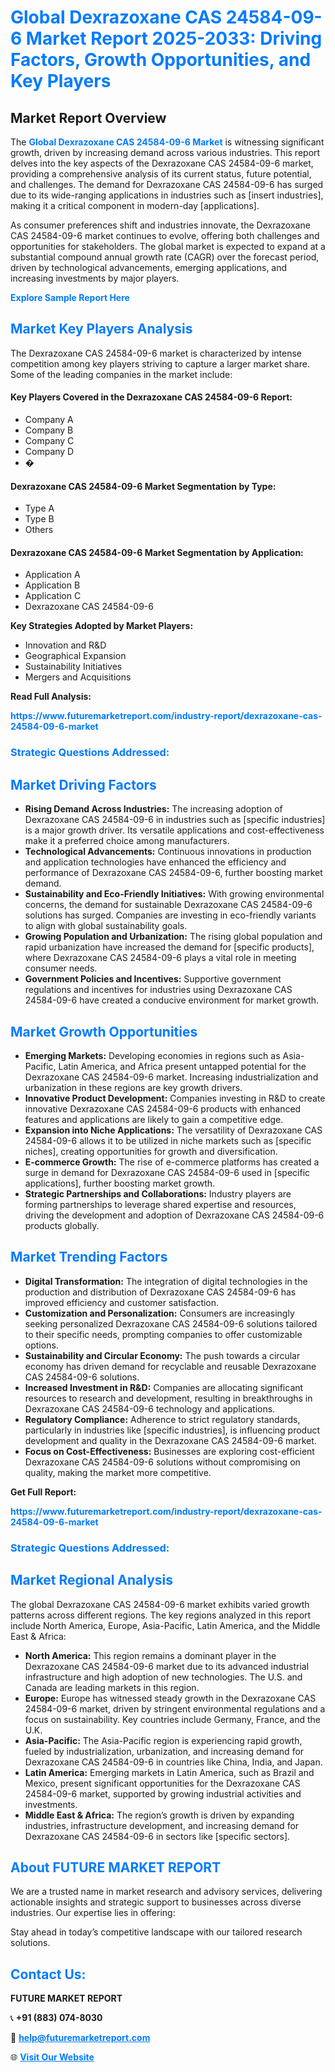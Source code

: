 <h1 style="color: #007BFF;">Global Dexrazoxane CAS 24584-09-6 Market Report 2025-2033: Driving Factors, Growth Opportunities, and Key Players</h1>

<section id="overview">
<h2>Market Report Overview</h2>
<p>The <a href="https://www.futuremarketreport.com/industry-report/dexrazoxane-cas-24584-09-6-market" style="color: #007BFF; text-decoration: none;"><strong>Global Dexrazoxane CAS 24584-09-6 Market</strong></a> is witnessing significant growth, driven by increasing demand across various industries. This report delves into the key aspects of the Dexrazoxane CAS 24584-09-6 market, providing a comprehensive analysis of its current status, future potential, and challenges. The demand for Dexrazoxane CAS 24584-09-6 has surged due to its wide-ranging applications in industries such as [insert industries], making it a critical component in modern-day [applications].</p>
<p>As consumer preferences shift and industries innovate, the Dexrazoxane CAS 24584-09-6 market continues to evolve, offering both challenges and opportunities for stakeholders. The global market is expected to expand at a substantial compound annual growth rate (CAGR) over the forecast period, driven by technological advancements, emerging applications, and increasing investments by major players.</p>
</section>

<section id="overview">
<p><a href="https://www.futuremarketreport.com/request-sample/reportId=112311" style="color: #007BFF; text-decoration: none;"><strong>Explore Sample Report Here</strong></a></p>
</section>

<section id="key-players">
<h2 style="color: #007BFF;">Market Key Players Analysis</h2>
<p>The Dexrazoxane CAS 24584-09-6 market is characterized by intense competition among key players striving to capture a larger market share. Some of the leading companies in the market include:</p>
<h4>Key Players Covered in the Dexrazoxane CAS 24584-09-6 Report:</h4>
<ul><li>Company A</li><li>Company B</li><li>Company C</li><li>Company D</li><li>�</li></ul>
<h4>Dexrazoxane CAS 24584-09-6 Market Segmentation by Type:</h4>
<ul><li>Type A</li><li>Type B</li><li>Others</li></ul>

<h4>Dexrazoxane CAS 24584-09-6 Market Segmentation by Application:</h4>
<ul><li>Application A</li><li>Application B</li><li>Application C</li><li>Dexrazoxane CAS 24584-09-6</li></ul>
<p><strong>Key Strategies Adopted by Market Players:</strong></p>
<ul>
<li>Innovation and R&D</li>
<li>Geographical Expansion</li>
<li>Sustainability Initiatives</li>
<li>Mergers and Acquisitions</li>
</ul>
</section>

<section>
<p><strong>Read Full Analysis: </strong></p><a href="https://www.futuremarketreport.com/industry-report/dexrazoxane-cas-24584-09-6-market" style="color: #007BFF; text-decoration: none;"><strong>https://www.futuremarketreport.com/industry-report/dexrazoxane-cas-24584-09-6-market</strong></a>
<h3 style="color: #007BFF;">Strategic Questions Addressed:</h3>
</section>

<section id="driving-factors">
<h2 style="color: #007BFF;">Market Driving Factors</h2>
<ul>
<li><strong>Rising Demand Across Industries:</strong> The increasing adoption of Dexrazoxane CAS 24584-09-6 in industries such as [specific industries] is a major growth driver. Its versatile applications and cost-effectiveness make it a preferred choice among manufacturers.</li>
<li><strong>Technological Advancements:</strong> Continuous innovations in production and application technologies have enhanced the efficiency and performance of Dexrazoxane CAS 24584-09-6, further boosting market demand.</li>
<li><strong>Sustainability and Eco-Friendly Initiatives:</strong> With growing environmental concerns, the demand for sustainable Dexrazoxane CAS 24584-09-6 solutions has surged. Companies are investing in eco-friendly variants to align with global sustainability goals.</li>
<li><strong>Growing Population and Urbanization:</strong> The rising global population and rapid urbanization have increased the demand for [specific products], where Dexrazoxane CAS 24584-09-6 plays a vital role in meeting consumer needs.</li>
<li><strong>Government Policies and Incentives:</strong> Supportive government regulations and incentives for industries using Dexrazoxane CAS 24584-09-6 have created a conducive environment for market growth.</li>
</ul>
</section>

<section id="growth-opportunities">
<h2 style="color: #007BFF;">Market Growth Opportunities</h2>
<ul>
<li><strong>Emerging Markets:</strong> Developing economies in regions such as Asia-Pacific, Latin America, and Africa present untapped potential for the Dexrazoxane CAS 24584-09-6 market. Increasing industrialization and urbanization in these regions are key growth drivers.</li>
<li><strong>Innovative Product Development:</strong> Companies investing in R&D to create innovative Dexrazoxane CAS 24584-09-6 products with enhanced features and applications are likely to gain a competitive edge.</li>
<li><strong>Expansion into Niche Applications:</strong> The versatility of Dexrazoxane CAS 24584-09-6 allows it to be utilized in niche markets such as [specific niches], creating opportunities for growth and diversification.</li>
<li><strong>E-commerce Growth:</strong> The rise of e-commerce platforms has created a surge in demand for Dexrazoxane CAS 24584-09-6 used in [specific applications], further boosting market growth.</li>
<li><strong>Strategic Partnerships and Collaborations:</strong> Industry players are forming partnerships to leverage shared expertise and resources, driving the development and adoption of Dexrazoxane CAS 24584-09-6 products globally.</li>
</ul>
</section>

<section id="trending-factors">
<h2 style="color: #007BFF;">Market Trending Factors</h2>
<ul>
<li><strong>Digital Transformation:</strong> The integration of digital technologies in the production and distribution of Dexrazoxane CAS 24584-09-6 has improved efficiency and customer satisfaction.</li>
<li><strong>Customization and Personalization:</strong> Consumers are increasingly seeking personalized Dexrazoxane CAS 24584-09-6 solutions tailored to their specific needs, prompting companies to offer customizable options.</li>
<li><strong>Sustainability and Circular Economy:</strong> The push towards a circular economy has driven demand for recyclable and reusable Dexrazoxane CAS 24584-09-6 solutions.</li>
<li><strong>Increased Investment in R&D:</strong> Companies are allocating significant resources to research and development, resulting in breakthroughs in Dexrazoxane CAS 24584-09-6 technology and applications.</li>
<li><strong>Regulatory Compliance:</strong> Adherence to strict regulatory standards, particularly in industries like [specific industries], is influencing product development and quality in the Dexrazoxane CAS 24584-09-6 market.</li>
<li><strong>Focus on Cost-Effectiveness:</strong> Businesses are exploring cost-efficient Dexrazoxane CAS 24584-09-6 solutions without compromising on quality, making the market more competitive.</li>
</ul>
</section>

<section>
<p><strong>Get Full Report: </strong></p><a href="https://www.futuremarketreport.com/industry-report/dexrazoxane-cas-24584-09-6-market" style="color: #007BFF; text-decoration: none;"><strong>https://www.futuremarketreport.com/industry-report/dexrazoxane-cas-24584-09-6-market</strong></a>
<h3 style="color: #007BFF;">Strategic Questions Addressed:</h3>
</section>


<section id="regional-analysis">
<h2 style="color: #007BFF;">Market Regional Analysis</h2>
<p>The global Dexrazoxane CAS 24584-09-6 market exhibits varied growth patterns across different regions. The key regions analyzed in this report include North America, Europe, Asia-Pacific, Latin America, and the Middle East & Africa:</p>
<ul>
<li><strong>North America:</strong> This region remains a dominant player in the Dexrazoxane CAS 24584-09-6 market due to its advanced industrial infrastructure and high adoption of new technologies. The U.S. and Canada are leading markets in this region.</li>
<li><strong>Europe:</strong> Europe has witnessed steady growth in the Dexrazoxane CAS 24584-09-6 market, driven by stringent environmental regulations and a focus on sustainability. Key countries include Germany, France, and the U.K.</li>
<li><strong>Asia-Pacific:</strong> The Asia-Pacific region is experiencing rapid growth, fueled by industrialization, urbanization, and increasing demand for Dexrazoxane CAS 24584-09-6 in countries like China, India, and Japan.</li>
<li><strong>Latin America:</strong> Emerging markets in Latin America, such as Brazil and Mexico, present significant opportunities for the Dexrazoxane CAS 24584-09-6 market, supported by growing industrial activities and investments.</li>
<li><strong>Middle East & Africa:</strong> The region’s growth is driven by expanding industries, infrastructure development, and increasing demand for Dexrazoxane CAS 24584-09-6 in sectors like [specific sectors].</li>
</ul>
</section>

<footer>
<h2 style="color: #007BFF;">About FUTURE MARKET REPORT</h2>
<p>We are a trusted name in market research and advisory services, delivering actionable insights and strategic support to businesses across diverse industries. Our expertise lies in offering:</p>

<p>Stay ahead in today’s competitive landscape with our tailored research solutions.</p>

<h2 style="color: #007BFF;">Contact Us:</h2>
<p><strong>FUTURE MARKET REPORT</strong></p>
<p>📞 <strong>+91 (883) 074-8030</strong></p>
<p>📧 <strong><a href="mailto:help@futuremarketreport.com" style="color: #007BFF;">help@futuremarketreport.com</a></strong></p>
<p>🌐 <strong><a href="https://www.futuremarketreport.com/" style="color: #007BFF;">Visit Our Website</a></strong></p>
</footer>